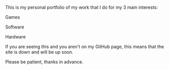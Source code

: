 This is my personal portfolio of my work that I do for my 3 main interests: 

Games

Software

Hardware 



If you are seeing this and you aren't on my GitHub page, this means that the site is down and will be up soon. 

Please be patient, thanks in advance. 
